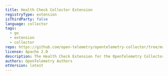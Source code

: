 ```yaml
---
title: Health Check Collector Extension
registryType: extension
isThirdParty: false
language: collector
tags:
  - go
  - extension
  - collector
repo: https://github.com/open-telemetry/opentelemetry-collector/tree/main/extension/healthcheckextension
license: Apache 2.0
description: The Health Check Extension for the OpenTelemetry Collector enables an HTTP url that can be probed to check the status of the the OpenTelemetry Collector.
authors: OpenTelemetry Authors
otVersion: latest
---
```

